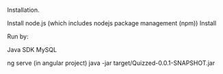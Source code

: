 Installation.

Install node.js (which includes nodejs package management (npm))
Install 

Run by:

Java SDK 
MySQL

ng serve (in angular project)
java -jar target/Quizzed-0.0.1-SNAPSHOT.jar
